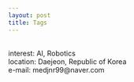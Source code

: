 ```yaml
---
layout: post
title: Tags
---
```

<br>
interest: AI, Robotics <br>
location: Daejeon, Republic of Korea <br>
e-mail: medjnr99@naver.com
